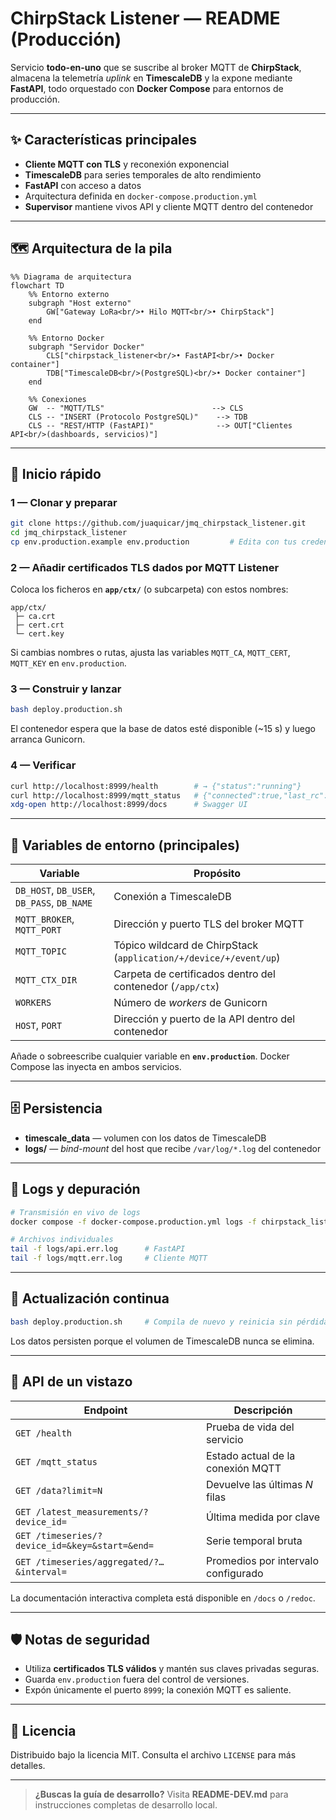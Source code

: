 # ChirpStack Listener — README (Producción)

Servicio **todo-en-uno** que se suscribe al broker MQTT de **ChirpStack**, almacena la telemetría *uplink* en **TimescaleDB** y la expone mediante **FastAPI**, todo orquestado con **Docker Compose** para entornos de producción.

---

## ✨ Características principales
* **Cliente MQTT con TLS** y reconexión exponencial  
* **TimescaleDB** para series temporales de alto rendimiento  
* **FastAPI** con acceso a datos
* Arquitectura definida en `docker-compose.production.yml`  
* **Supervisor** mantiene vivos API y cliente MQTT dentro del contenedor  

---

## 🗺️ Arquitectura de la pila

```mermaid
%% Diagrama de arquitectura
flowchart TD
    %% Entorno externo
    subgraph "Host externo"
        GW["Gateway LoRa<br/>• Hilo MQTT<br/>• ChirpStack"]
    end

    %% Entorno Docker
    subgraph "Servidor Docker"
        CLS["chirpstack_listener<br/>• FastAPI<br/>• Docker container"]
        TDB["TimescaleDB<br/>(PostgreSQL)<br/>• Docker container"]
    end

    %% Conexiones
    GW  -- "MQTT/TLS"                        --> CLS
    CLS -- "INSERT (Protocolo PostgreSQL)"    --> TDB
    CLS -- "REST/HTTP (FastAPI)"              --> OUT["Clientes API<br/>(dashboards, servicios)"]
```

---

## 🚀 Inicio rápido

### 1 — Clonar y preparar
```bash
git clone https://github.com/juaquicar/jmq_chirpstack_listener.git
cd jmq_chirpstack_listener
cp env.production.example env.production         # Edita con tus credenciales
````

### 2 — Añadir certificados TLS dados por MQTT Listener

Coloca los ficheros en **`app/ctx/`** (o subcarpeta) con estos nombres:

```
app/ctx/
 ├─ ca.crt
 ├─ cert.crt
 └─ cert.key
```

Si cambias nombres o rutas, ajusta las variables `MQTT_CA`, `MQTT_CERT`, `MQTT_KEY` en `env.production`.

### 3 — Construir y lanzar

```bash
bash deploy.production.sh
```

El contenedor espera que la base de datos esté disponible (\~15 s) y luego arranca Gunicorn.

### 4 — Verificar

```bash
curl http://localhost:8999/health        # → {"status":"running"}
curl http://localhost:8999/mqtt_status   # {"connected":true,"last_rc":0,"last_ts":1746781843.7938542}
xdg-open http://localhost:8999/docs      # Swagger UI
```

---

## 🔧 Variables de entorno (principales)

| Variable                                   | Propósito                                                         |
| ------------------------------------------ | ----------------------------------------------------------------- |
| `DB_HOST`, `DB_USER`, `DB_PASS`, `DB_NAME` | Conexión a TimescaleDB                                            |
| `MQTT_BROKER`, `MQTT_PORT`                 | Dirección y puerto TLS del broker MQTT                            |
| `MQTT_TOPIC`                               | Tópico wildcard de ChirpStack (`application/+/device/+/event/up`) |
| `MQTT_CTX_DIR`                             | Carpeta de certificados dentro del contenedor (`/app/ctx`)        |
| `WORKERS`                                  | Número de *workers* de Gunicorn                                   |
| `HOST`, `PORT`                             | Dirección y puerto de la API dentro del contenedor                |

Añade o sobreescribe cualquier variable en **`env.production`**. Docker Compose las inyecta en ambos servicios.

---

## 🗄️ Persistencia

* **timescale\_data** — volumen con los datos de TimescaleDB
* **logs/** — *bind-mount* del host que recibe `/var/log/*.log` del contenedor

---

## 📜 Logs y depuración

```bash
# Transmisión en vivo de logs
docker compose -f docker-compose.production.yml logs -f chirpstack_listener_app

# Archivos individuales
tail -f logs/api.err.log      # FastAPI
tail -f logs/mqtt.err.log     # Cliente MQTT
```

---

## 🔁 Actualización continua

```bash
bash deploy.production.sh     # Compila de nuevo y reinicia sin pérdida de datos
```

Los datos persisten porque el volumen de TimescaleDB nunca se elimina.

---

## 🧰 API de un vistazo

| Endpoint                                       | Descripción                         |
| ---------------------------------------------- | ----------------------------------- |
| `GET /health`                                  | Prueba de vida del servicio         |
| `GET /mqtt_status`                             | Estado actual de la conexión MQTT   |
| `GET /data?limit=N`                            | Devuelve las últimas *N* filas      |
| `GET /latest_measurements/?device_id=`         | Última medida por clave             |
| `GET /timeseries/?device_id=&key=&start=&end=` | Serie temporal bruta                |
| `GET /timeseries/aggregated/?…&interval=`      | Promedios por intervalo configurado |

La documentación interactiva completa está disponible en `/docs` o `/redoc`.

---

## 🛡️ Notas de seguridad

* Utiliza **certificados TLS válidos** y mantén sus claves privadas seguras.
* Guarda `env.production` fuera del control de versiones.
* Expón únicamente el puerto `8999`; la conexión MQTT es saliente.

---

## 📄 Licencia

Distribuido bajo la licencia MIT. Consulta el archivo `LICENSE` para más detalles.

---

> **¿Buscas la guía de desarrollo?**
> Visita **README-DEV.md** para instrucciones completas de desarrollo local.


